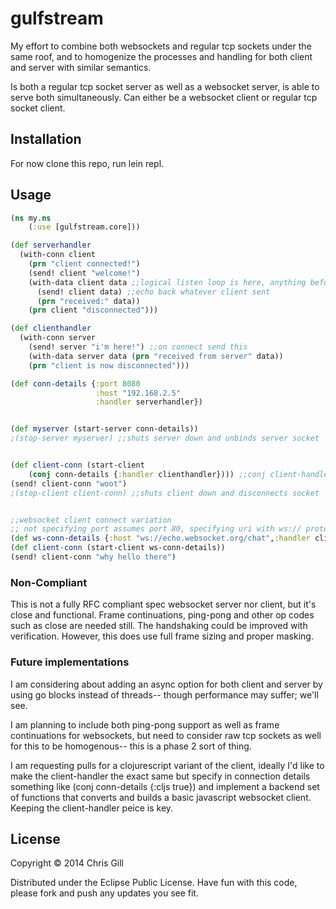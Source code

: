 # gulfstream

My effort to combine both websockets and regular tcp sockets under the same roof, and to homogenize the processes and handling for both client and server with similar semantics.

Is both a regular tcp socket server as well as a websocket server, is able to serve both simultaneously.
Can either be a websocket client or regular tcp socket client.

## Installation

For now clone this repo, run lein repl.

## Usage

```clojure
(ns my.ns
    (:use [gulfstream.core]))

(def serverhandler
  (with-conn client
    (prn "client connected!")
    (send! client "welcome!")
    (with-data client data ;;logical listen loop is here, anything before is just when initially connected, after is when disconnected
      (send! client data) ;;echo back whatever client sent
      (prn "received:" data))
    (prn client "disconnected")))

(def clienthandler
  (with-conn server
    (send! server "i'm here!") ;;on connect send this
    (with-data server data (prn "received from server" data))
    (prn "client is now disconnected")))

(def conn-details {:port 8080
                   :host "192.168.2.5"
                   :handler serverhandler})


(def myserver (start-server conn-details))
;(stop-server myserver) ;;shuts server down and unbinds server socket


(def client-conn (start-client 
	(conj conn-details {:handler clienthandler}))) ;;conj client-handler to replace server-handler functions
(send! client-conn "woot")
;(stop-client client-conn) ;;shuts client down and disconnects socket


;;websocket client connect variation
;; not specifying port assumes port 80, specifying uri with ws:// protocol and optional route will start a websocket client, alternatively specify regular ip/domain with {:ws? true}
(def ws-conn-details {:host "ws://echo.websocket.org/chat",:handler clienthandler})
(def client-conn (start-client ws-conn-details))
(send! client-conn "why hello there")
```

### Non-Compliant

This is not a fully RFC compliant spec websocket server nor client, but it's close and functional. Frame continuations, ping-pong and other op codes such as close are needed still. The handshaking could be improved with verification. However, this does use full frame sizing and proper masking.

### Future implementations

I am considering about adding an async option for both client and server by using go blocks instead of threads-- though performance may suffer; we'll see.

I am planning to include both ping-pong support as well as frame continuations for websockets, but need to consider raw tcp sockets as well for this to be homogenous-- this is a phase 2 sort of thing.

I am requesting pulls for a clojurescript variant of the client, ideally I'd like to make the client-handler the exact same but specify in connection details something like (conj conn-details {:cljs true}) and implement a backend set of functions that converts and builds a basic javascript websocket client. Keeping the client-handler peice is key.

## License

Copyright © 2014 Chris Gill

Distributed under the Eclipse Public License.
Have fun with this code, please fork and push any updates you see fit. 
